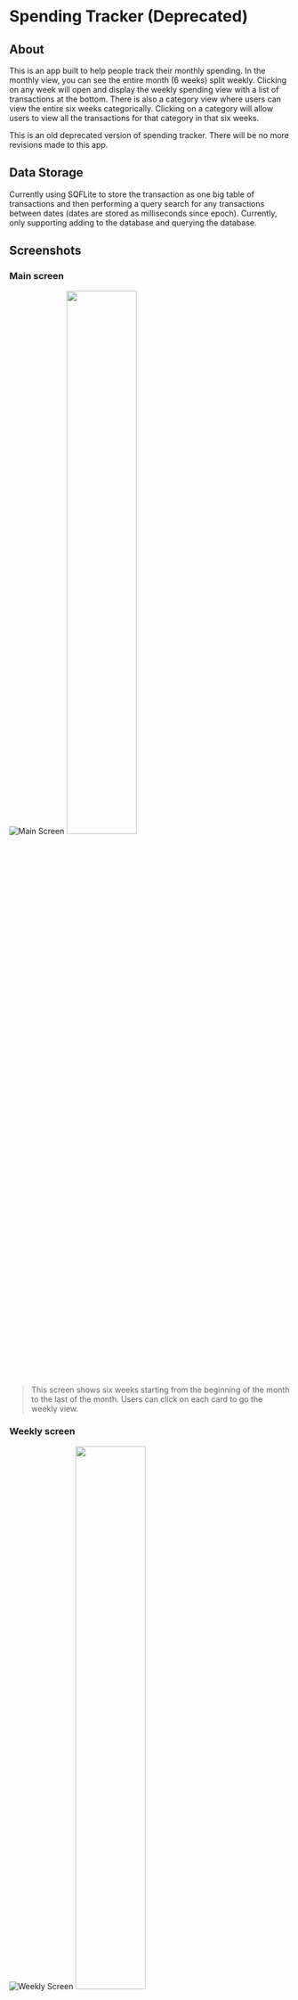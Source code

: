 # Spending Tracker (Deprecated)

## About

This is an app built to help people track their monthly spending. In the monthly view, you can see the entire month (6 weeks) split weekly. Clicking on any week will open and display the weekly spending view with a list of transactions at the bottom. There is also a category view where users can view the entire six weeks categorically. Clicking on a category will allow users to view all the transactions for that category in that six weeks.

This is an old deprecated version of spending tracker. There will be no more revisions made to this app.

## Data Storage

Currently using SQFLite to store the transaction as one big table of transactions and then performing a query search for any transactions between dates (dates are stored as milliseconds since epoch). Currently, only supporting adding to the database and querying the database.

## Screenshots

### Main screen

![Main Screen](screenshots/1.MainScreen.jpg)
<img src="screenshots/1.MainScreen.jpg"  width=50% height=50% >

> This screen shows six weeks starting from the beginning of the month to the last of the month. Users can click on each card to go the weekly view.

### Weekly screen

![Weekly Screen](screenshots/2.WeeklyScreen.jpg)
<img src="screenshots/2.WeeklyScreen.jpg"  width=50% height=50% >

> This screen shows the seven days of the week on a bar graph with the transactions that occured on each day at the bottom the screen. Each day also shoes the amount spent that day and the daily percentage of that take (Daily Percentage = DailyTotal/WeeklyTotal).

### Category Screen

![Category Screen](screenshots/3.AllCategoryScreen.jpg)
<img src="screenshots/3.AllCategoryScreen.jpg"  width=50% height=50% >

> This screen shows all eight preset categories which allows users to click to show the current category screen.

### Current Category Screen

![Current Category Screen](screenshots/5.CurrentCategory.jpg)
<img src="screenshots/5.CurrentCategory.jpg"  width=50% height=50% >

> This screen shows all transactions for a particular category that has been added by the user for the selected month.

### Add Transaction

![Add Transaction Screen](screenshots/4a.AddTransaction.jpg)
<img src="screenshots/4a.AddTransaction.jpg"  width=50% height=50% >

### Edit Transaction

![Edit Transaction Screen](screenshots/4b.EditTransaction.jpg)
<img src="screenshots/4b.EditTransaction.jpg"  width=50% height=50% >
